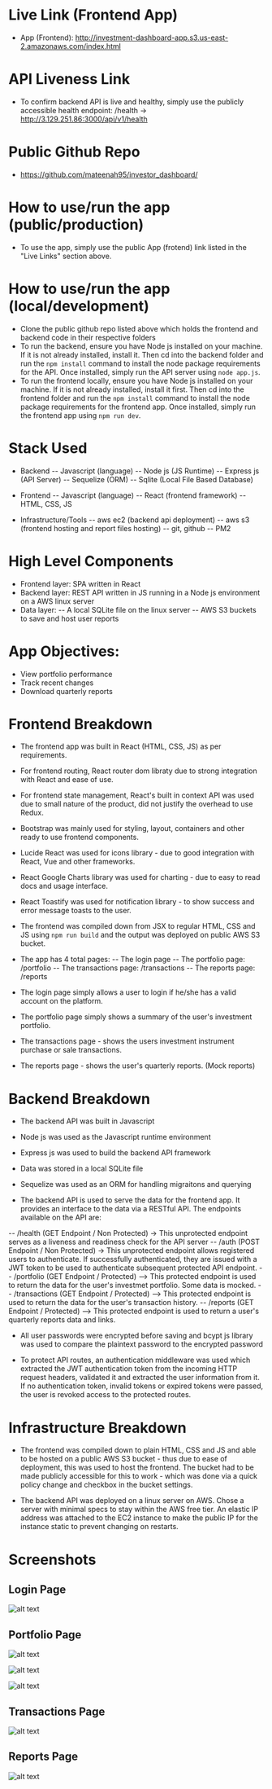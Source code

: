 # Live Link (Frontend App)
- App (Frontend): http://investment-dashboard-app.s3.us-east-2.amazonaws.com/index.html

# API Liveness Link
- To confirm backend API is live and healthy, simply use the publicly accessible health endpoint: /health -> http://3.129.251.86:3000/api/v1/health

# Public Github Repo
- https://github.com/mateenah95/investor_dashboard/

# How to use/run the app (public/production)
- To use the app, simply use the public App (frotend) link listed in the "Live Links" section above. 

# How to use/run the app (local/development)
- Clone the public github repo listed above which holds the frontend and backend code in their respective folders
- To run the backend, ensure you have Node js installed on your machine. If it is not already installed, install it. Then cd into the backend folder and run the `npm install` command to install the node package requirements for the API. Once installed, simply run the API server using `node app.js`.
- To run the frontend locally, ensure you have Node js installed on your machine. If it is not already installed, install it first. Then cd into the frontend folder and run the `npm install` command to install the node package requirements for the frontend app. Once installed, simply run the frontend app using `npm run dev`.

# Stack Used

- Backend 
-- Javascript (language)
-- Node js (JS Runtime)
-- Express js (API Server)
-- Sequelize (ORM)
-- Sqlite (Local File Based Database)

- Frontend
-- Javascript (language)
-- React (frontend framework)
-- HTML, CSS, JS

- Infrastructure/Tools
-- aws ec2 (backend api deployment)
-- aws s3 (frontend hosting and report files hosting)
-- git, github
-- PM2

# High Level Components
- Frontend layer: SPA written in React
- Backend layer: REST API written in JS running in a Node js environment on a AWS linux server
- Data layer:
-- A local SQLite file on the linux server
-- AWS S3 buckets to save and host user reports 

# App Objectives:
- View portfolio performance
- Track recent changes
- Download quarterly reports

# Frontend Breakdown
- The frontend app was built in React (HTML, CSS, JS) as per requirements. 

- For frontend routing, React router dom libraty due to strong integration with React and ease of use.

- For frontend state management, React's built in context API was used due to small nature of the product, did not justify the overhead to use Redux. 

- Bootstrap was mainly used for styling, layout, containers and other ready to use frontend components.

- Lucide React was used for icons library - due to good integration with React, Vue and other frameworks.

- React Google Charts library was used for charting - due to easy to read docs and usage interface.

- React Toastify was used for notification library - to show success and error message toasts to the user. 

- The frontend was compiled down from JSX to regular HTML, CSS and JS using `npm run build` and the output was deployed on public AWS S3 bucket.

- The app has 4 total pages:
-- The login page
-- The portfolio page: /portfolio
-- The transactions page: /transactions
-- The reports page: /reports

- The login page simply allows a user to login if he/she has a valid account on the platform.

- The portfolio page simply shows a summary of the user's investment portfolio. 

- The transactions page - shows the users investment instrument purchase or sale transactions.

- The reports page - shows the user's quarterly reports. (Mock reports)

# Backend Breakdown

- The backend API was built in Javascript

- Node js was used as the Javascript runtime environment

- Express js was used to build the backend API framework

- Data was stored in a local SQLite file

- Sequelize was used as an ORM for handling migraitons and querying

- The backend API is used to serve the data for the frontend app. It provides an interface to the data via a RESTful API. The endpoints available on the API are:

-- /health (GET Endpoint / Non Protected) -> This unprotected endpoint serves as a liveness and readiness check for the API server
-- /auth (POST Endpoint / Non Protected) -> This unprotected endpoint allows registered users to authenticate. If successfully authenticated, they are issued with a JWT token to be used to authenticate subsequent protected API endpoint.
-- /portfolio (GET Endpoint / Protected) --> This protected endpoint is used to return the data for the user's investmet portfolio. Some data is mocked.
-- /transactions (GET Endpoint / Protected) --> This protected endpoint is used to return the data for the user's transaction history.
-- /reports (GET Endpoint / Protected) --> This protected endpoint is used to return a user's quarterly reports data and links.

- All user passwords were encrypted before saving and bcypt js library was used to compare the plaintext password to the encrypted password

- To protect API routes, an authentication middleware was used which extracted the JWT authentication token from the incoming HTTP request headers, validated it and extracted the user information from it. If no authentication token, invalid tokens or expired tokens were passed, the user is revoked access to the protected routes.

# Infrastructure Breakdown
- The frontend was compiled down to plain HTML, CSS and JS and able to be hosted on a public AWS S3 bucket - thus due to ease of deployment, this was used to host the frontend. The bucket had to be made publicly accessible for this to work - which was done via a quick policy change and checkbox in the bucket settings.

- The backend API was deployed on a linux server on AWS. Chose a server with minimal specs to stay within the AWS free tier. An elastic IP address was attached to the EC2 instance to make the public IP for the instance static to prevent changing on restarts. 

# Screenshots

## Login Page
![alt text](image-5.png)

## Portfolio Page
![alt text](image.png)

![alt text](image-1.png)

![alt text](image-2.png)

## Transactions Page
![alt text](image-3.png)

## Reports Page
![alt text](image-4.png)